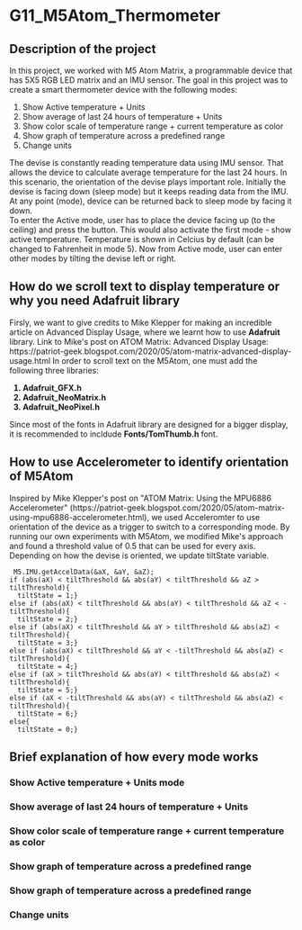 # G11_M5Atom_Thermometer
<h2> Description of the project </h2> 
<p>
 In this project, we worked with M5 Atom Matrix, a programmable device that has 5X5 RGB LED matrix and an IMU sensor. The goal in this project was to create a smart thermometer device with the following modes: <br> 
<ol> 
<li> Show Active temperature + Units </li>
<li> Show average of last 24 hours of temperature + Units </li>
<li> Show color scale of temperature range + current temperature as color </li>
<li> Show graph of temperature across a predefined range </li>
<li> Change units </li>
</ol>
The devise is constantly reading temperature data using IMU sensor. That allows the device to calculate average temperature for the last 24 hours. In this scenario, the orientation of the devise plays important role. Initially the devise is facing down (sleep mode) but it keeps reading data from the IMU. At any point (mode), device can be returned back to sleep mode by facing it down. <br> 
To enter the Active mode, user has to place the device facing up (to the ceiling) and press the button. This would also activate the first mode - show active temperature. Temperature is shown in Celcius by default (can be changed to Fahrenheit in mode 5). Now from Active mode, user can enter other modes by tilting the devise left or right. 
</p>
<h2> How do we scroll text to display temperature or why you need <strong> Adafruit </strong> library </h2> 
<p> Firsly, we want to give credits to Mike Klepper for making an incredible article on Advanced Display Usage, where we learnt how to use <strong> Adafruit </strong> library. Link to Mike's post on ATOM Matrix: Advanced Display Usage: https://patriot-geek.blogspot.com/2020/05/atom-matrix-advanced-display-usage.html
In order to scroll text on the M5Atom, one must add the following three libraries: 
<ol>
<strong>
<li> Adafruit_GFX.h </li>
<li> Adafruit_NeoMatrix.h </li>
<li> Adafruit_NeoPixel.h </li>  
</strong>
</ol>
Since most of the fonts in Adafruit library are designed for a bigger display, it is recommended to incldude <strong> Fonts/TomThumb.h </strong> font.
</p> 
<h2> How to use Accelerometer to identify orientation of M5Atom </h2> 
<p> 
Inspired by Mike Klepper's post on "ATOM Matrix: Using the MPU6886 Accelerometer" (https://patriot-geek.blogspot.com/2020/05/atom-matrix-using-mpu6886-accelerometer.html), we used Acceleromter to use orientation of the device as a trigger to switch to a corresponding mode. By running our own experiments with M5Atom, we modified Mike's approach and found a threshold value of 0.5 that can be used for every axis. Depending on how the devise is oriented, we update tiltState variable. 
 </p>
 

     M5.IMU.getAccelData(&aX, &aY, &aZ);  
    if (abs(aX) < tiltThreshold && abs(aY) < tiltThreshold && aZ > tiltThreshold){
      tiltState = 1;}
    else if (abs(aX) < tiltThreshold && abs(aY) < tiltThreshold && aZ < -tiltThreshold){
      tiltState = 2;}
    else if (abs(aX) < tiltThreshold && aY > tiltThreshold && abs(aZ) < tiltThreshold){
      tiltState = 3;}
    else if (abs(aX) < tiltThreshold && aY < -tiltThreshold && abs(aZ) < tiltThreshold){
      tiltState = 4;}
    else if (aX > tiltThreshold && abs(aY) < tiltThreshold && abs(aZ) < tiltThreshold){
      tiltState = 5;}
    else if (aX < -tiltThreshold && abs(aY) < tiltThreshold && abs(aZ) < tiltThreshold){
      tiltState = 6;}
    else{
      tiltState = 0;}


<h2> Brief explanation of how every mode works </h2> 
<h3>  Show Active temperature + Units mode </h3> 
<p> 

</p>
<h3>  Show average of last 24 hours of temperature + Units </h3> 
<p> 

</p>
<h3>  Show color scale of temperature range + current temperature as color </h3> 
<p> 

</p>
<h3>  Show graph of temperature across a predefined range </h3> 
<p> 

</p>
<h3>  Show graph of temperature across a predefined range </h3> 
<p> 

</p>
<h3>  Change units  </h3> 
<p> 

</p>

